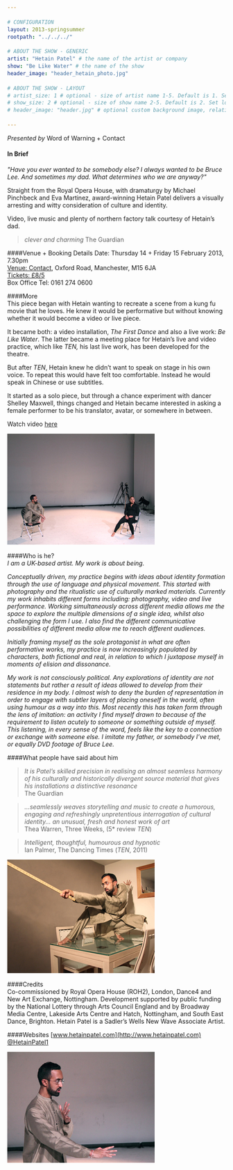 ```yaml
---

# CONFIGURATION
layout: 2013-springsummer
rootpath: "../../../"

# ABOUT THE SHOW - GENERIC
artist: "Hetain Patel" # the name of the artist or company
show: "Be Like Water" # the name of the show
header_image: "header_hetain_photo.jpg"

# ABOUT THE SHOW - LAYOUT
# artist_size: 1 # optional - size of artist name 1-5. Default is 1. Set longer names to lower values
# show_size: 2 # optional - size of show name 2-5. Default is 2. Set longer names to lower values
# header_image: "header.jpg" # optional custom background image, relative to current page

---
```

*Presented by* Word of Warning + Contact

#### In Brief
*"Have you ever wanted to be somebody else? I always wanted to be Bruce Lee.  And sometimes my dad. What determines who we are anyway?"*    

Straight from the Royal Opera House, with dramaturgy by Michael Pinchbeck and Eva Martinez, award-winning Hetain Patel delivers a visually arresting and witty consideration of culture and identity.    
   
Video, live music and plenty of northern factory talk courtesy of Hetain’s dad.    

>*clever and charming* The Guardian   
    
####Venue + Booking Details
Date: Thursday 14 + Friday 15 February 2013, 7.30pm    
[Venue: Contact](http://contactmcr.com/visit/getting-here/), Oxford Road, Manchester, M15 6JA    
[Tickets: £8/5](http://contactmcr.com/whats-on/1188-hetain-patel-be-like-water/)   
Box Office Tel: 0161 274 0600   

####More    
This piece began with Hetain wanting to recreate a scene from a kung fu movie that he loves. He knew it would be performative but without knowing whether it would become a video or live piece.    

It became both: a video installation, *The First Dance* and also a live work: *Be Like Water*. The latter became a meeting place for Hetain’s live and video practice, which like *TEN,* his last live work, has been developed for the theatre.   

But after *TEN*, Hetain knew he didn’t want to speak on stage in his own voice. To repeat this would have felt too comfortable. Instead he would speak in Chinese or use subtitles.  

It started as a solo piece, but through a chance experiment with dancer Shelley Maxwell, things changed and Hetain became interested in asking a female performer to be his translator, avatar, or somewhere in between.    

Watch video [here](https://vimeo.com/37181870#)          
  
![BLW](amsterdam2.jpg)    

####Who is he?   
*I am a UK-based artist. My work is about being.*

*Conceptually driven, my practice begins with ideas about identity formation through the use of language and physical movement. This started with photography and the ritualistic use of culturally marked materials. Currently my work inhabits different forms including: photography, video and live performance. Working simultaneously across different media allows me the space to explore the multiple dimensions of a single idea, whilst also challenging the form I use. I also find the different communicative possibilities of different media allow me to reach different audiences.*    

*Initially framing myself as the sole protagonist in what are often performative works, my practice is now increasingly populated by characters, both fictional and real, in relation to which I juxtapose myself in moments of elision and dissonance.*    

*My work is not consciously political. Any explorations of identity are not statements but rather a result of ideas allowed to develop from their residence in my body. I almost wish to deny the burden of representation in order to engage with subtler layers of placing oneself in the world, often using humour as a way into this. Most recently this has taken form through the lens of imitation: an activity I find myself drawn to because of the requirement to listen acutely to someone or something outside of myself. This listening, in every sense of the word, feels like the key to a connection or exchange with someone else. I imitate my father, or somebody I’ve met, or equally DVD footage of Bruce Lee.*    
      
####What people have said about him
>*It is Patel’s skilled precision in realising an almost seamless harmony of his culturally and historically divergent source material that gives his installations a distinctive resonance*<br>The Guardian     
    
>*...seamlessly weaves storytelling and music to create a humorous, engaging and refreshingly unpretentious interrogation of cultural identity... an unusual, fresh and honest work of art*<br>Thea Warren, Three Weeks, (5* review *TEN*)    
    
>*Intelligent, thoughtful, humourous and hypnotic*<br>Ian Palmer, The Dancing Times (*TEN*, 2011)    

![Be Like Water](hetain.jpg)  

####Credits       
Co-commissioned by Royal Opera House (ROH2), London, Dance4 and New Art Exchange, Nottingham. Development supported by public funding by the National Lottery through Arts Council England and by Broadway Media Centre, Lakeside Arts Centre and Hatch, Nottingham, and South East Dance, Brighton. Hetain Patel is a Sadler’s Wells New Wave Associate Artist.    
      
####Websites
[www.hetainpatel.com](http://www.hetainpatel.com)     
[@HetainPatel1](http://twitter.com/hetainpatel1)    

![BLW](amsterdam4.jpg)    